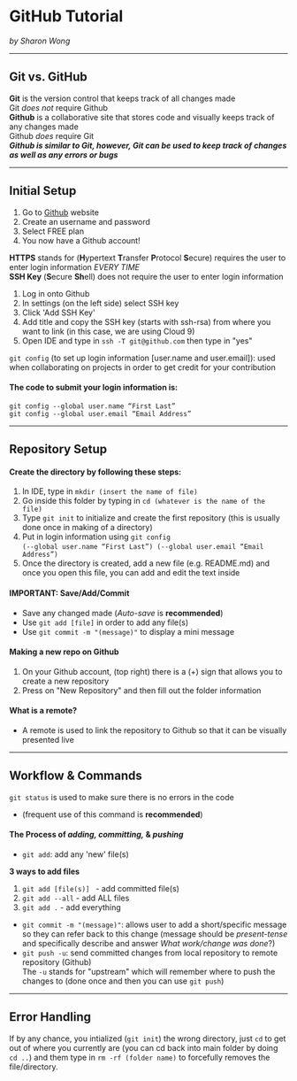 # GitHub Tutorial  
_by Sharon Wong_

---
## Git vs. GitHub
**Git** is the version control that keeps track of all changes made  
Git _does not_ require Github  
**Github** is a collaborative site that stores code and visually keeps track of any changes made  
Github _does_ require Git  
**_Github is similar to Git, however, Git can be used to keep track of changes as well as any errors or bugs_**

---
## Initial Setup
1. Go to [Github](http://www.github.com) website
2. Create an username and password
3. Select FREE plan
4. You now have a Github account!  

**HTTPS** stands for (**H**ypertext **T**ransfer **P**rotocol **S**ecure) requires the user to enter login information _EVERY TIME_  
**SSH Key** (**S**ecure **Sh**ell) does not require the user to enter login information

1. Log in onto Github
2. In settings (on the left side) select SSH key 
3. Click 'Add SSH Key' 
4. Add title and copy the SSH key (starts with ssh-rsa) from where you want to link (in this case, we are using Cloud 9)
5. Open IDE and type in `ssh -T git@github.com` then type in "yes"  

`git config` (to set up login information [user.name and user.email]): used when collaborating on projects in order to get credit for your contribution  
#### The code to submit your login information is:  
`git config --global user.name “First Last”`  
`git config --global user.email “Email Address”`

---
## Repository Setup
#### Create the directory by following these steps:   
1. In IDE, type in `mkdir (insert the name of file)`  
2. Go inside this folder by typing in `cd (whatever is the name of the file)`  
3. Type `git init` to initialize and create the first repository (this is usually done once in making of a directory)  
4. Put in login information using `git config`  
`(--global user.name “First Last”) (--global user.email “Email Address”)`  
5. Once the directory is created, add a new file (e.g. README.md) and once you open this file, you can add and edit the text inside   

#### IMPORTANT: Save/Add/Commit  
- Save any changed made (_Auto-save_ is **recommended**)  
- Use `git add [file]` in order to add any file(s) 
- Use `git commit -m "(message)"` to display a mini message  

#### Making a new repo on Github  
1. On your Github account, (top right) there is a (+) sign that allows you to create a new repository
2. Press on "New Repository" and then fill out the folder information  

#### What is a remote?
* A remote is used to link the repository to Github so that it can be visually presented live

---
## Workflow & Commands
`git status` is used to make sure there is no errors in the code   
- (frequent use of this command is **recommended**)

#### The Process of _adding, committing,_ & _pushing_ 
* `git add`: add any 'new' file(s)  

**3 ways to add files**  
1. `git add [file(s)] ` - add committed file(s)   
2. `git add --all` - add ALL files  
3. `git add .` - add everything


* `git commit -m "(message)"`: allows user to add a short/specific message so they can refer back to this change (message should be _present-tense_ and specifically describe and answer _What work/change was done_?) 
* `git push -u`: send committed changes from local repository to remote repository (Github)  
The `-u` stands for "upstream" which will remember where to push the changes to (done once and then you can use `git push`) 
---
## Error Handling
If by any chance, you intialized (`git init`) the wrong directory, just `cd` to get out of where you currently are (you can cd back into main folder by doing `cd ..`) and them type in `rm -rf (folder name)` to forcefully removes the file/directory. 